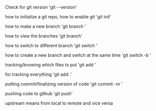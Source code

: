 Check for git version
'git --version'

how to initialize a git repo, how to enable git
'git init'

how to make a new branch
'git branch <branch-name>'

how to view the branches
'git branch'

how to switch to different branch
'git switch <branch-name>'

how to create a new branch and switch at the same time
'git switch -b <branch-name>'

tracking/knowing which files to put
'git add <file-1> <file-2> <file-3>'

for tracking everything
'git add .'

putting commit/finalizing version of code
'git commit -m <commit-message>'

pushing code to github
'git push'

upstream means from local to remote and vice versa
